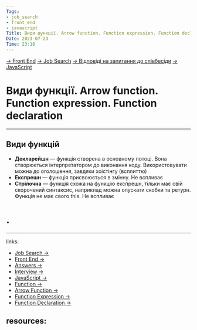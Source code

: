 ```yaml
---
Tags:
- job_search
- front_end
- javascript
Title: Види функції. Arrow function. Function expression. Function declaration
Date: 2023-07-23
Time: 23:18
---
```

[→ Front End](../../../../%E2%86%92%20Front%20End.md) [→ Job Search](../../../%E2%86%92%20Job%20Search.md) [→ Відповіді на запитання до співбесіди](../../%E2%86%92%20%D0%92%D1%96%D0%B4%D0%BF%D0%BE%D0%B2%D1%96%D0%B4%D1%96%20%D0%BD%D0%B0%20%D0%B7%D0%B0%D0%BF%D0%B8%D1%82%D0%B0%D0%BD%D0%BD%D1%8F%20%D0%B4%D0%BE%20%D1%81%D0%BF%D1%96%D0%B2%D0%B1%D0%B5%D1%81%D1%96%D0%B4%D0%B8.md) [→ JavaScript](%E2%86%92%20JavaScript.md)

# Види функції. Arrow function. Function expression. Function declaration
---

## Види функцій
- **Декларейшн** — функція створена в основному потоці. Вона створюється інтерпретатором до виконання коду. Використовувати можна до оголошення, завдяки хоістінгу (всплиттю)
- **Експрешн** — функція присвоюється в змінну. Не вспливає
- **Стрілочна** — функція схожа на функцію експрешн, тільки має свій скорочений синтаксис, наприклад можна опускати скобки та ретурн. Функція не має свого this. Не вспливає


# .
---
links:
- [Job Search →](../../../../../links%20%E2%86%92/Job%20Search%20%E2%86%92.md)
- [Front End →](../../../../../links%20%E2%86%92/Front%20End%20%E2%86%92.md)
- [Answers →](../../../../../links%20%E2%86%92/Answers%20%E2%86%92.md)
- [Interview →](../../../../../links%20%E2%86%92/Interview%20%E2%86%92.md)
- [JavaScript →](../../../../../links%20%E2%86%92/JavaScript%20%E2%86%92.md)
- [Function →](Function%20%E2%86%92.md)
- [Arrow Function →](Arrow%20Function%20%E2%86%92.md)
- [Function Expression →](Function%20Expression%20%E2%86%92.md)
- [Function Declaration →](Function%20Declaration%20%E2%86%92.md)

resources:
- 